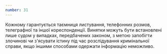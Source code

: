 ```yaml
---
number: 31
---
```


Кожному гарантується таємниця листування, телефонних розмов, телеграфної та іншої кореспонденції. Винятки можуть бути
встановлені лише судом у випадках, передбачених законом, з метою запобігти злочинові чи з'ясувати істину під час
розслідування кримінальної справи, якщо іншими способами одержати інформацію неможливо.